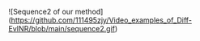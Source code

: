 ![Sequence2 of our method] (https://github.com/111495zjy/Video_examples_of_Diff-EvINR/blob/main/sequence2.gif)
